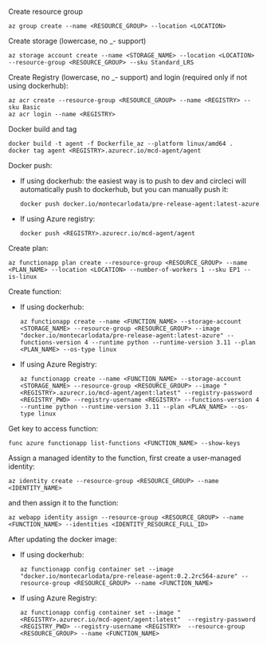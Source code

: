 Create resource group
```shell
az group create --name <RESOURCE_GROUP> --location <LOCATION>
```

Create storage (lowercase, no _- support)
```shell
az storage account create --name <STORAGE_NAME> --location <LOCATION> --resource-group <RESOURCE_GROUP> --sku Standard_LRS
```

Create Registry (lowercase, no _- support) and login (required only if not using dockerhub):
```shell
az acr create --resource-group <RESOURCE_GROUP> --name <REGISTRY> --sku Basic
az acr login --name <REGISTRY>
```

Docker build and tag
```shell
docker build -t agent -f Dockerfile_az --platform linux/amd64 .
docker tag agent <REGISTRY>.azurecr.io/mcd-agent/agent
```

Docker push:
- If using dockerhub: the easiest way is to push to dev and circleci will automatically push to dockerhub, but you can manually push it:
  ```shell
  docker push docker.io/montecarlodata/pre-release-agent:latest-azure
  ```
- If using Azure registry:
  ```shell
  docker push <REGISTRY>.azurecr.io/mcd-agent/agent
  ```

Create plan:
```shell
az functionapp plan create --resource-group <RESOURCE_GROUP> --name <PLAN_NAME> --location <LOCATION> --number-of-workers 1 --sku EP1 --is-linux
```

Create function:
- If using dockerhub:
  ```shell
  az functionapp create --name <FUNCTION_NAME> --storage-account <STORAGE_NAME> --resource-group <RESOURCE_GROUP> --image "docker.io/montecarlodata/pre-release-agent:latest-azure" --functions-version 4 --runtime python --runtime-version 3.11 --plan <PLAN_NAME> --os-type linux
  ```
- If using Azure Registry:
  ```shell
  az functionapp create --name <FUNCTION_NAME> --storage-account <STORAGE_NAME> --resource-group <RESOURCE_GROUP> --image "<REGISTRY>.azurecr.io/mcd-agent/agent:latest" --registry-password <REGISTRY_PWD> --registry-username <REGISTRY> --functions-version 4 --runtime python --runtime-version 3.11 --plan <PLAN_NAME> --os-type linux
  ```

Get key to access function:
```shell
func azure functionapp list-functions <FUNCTION_NAME> --show-keys
```

Assign a managed identity to the function, first create a user-managed identity:
```shell
az identity create --resource-group <RESOURCE_GROUP> --name <IDENTITY_NAME> 
```
and then assign it to the function:
```shell
az webapp identity assign --resource-group <RESOURCE_GROUP> --name <FUNCTION_NAME> --identities <IDENTITY_RESOURCE_FULL_ID>
```

After updating the docker image:
- If using dockerhub:
  ```shell
  az functionapp config container set --image "docker.io/montecarlodata/pre-release-agent:0.2.2rc564-azure" --resource-group <RESOURCE_GROUP> --name <FUNCTION_NAME>
  ```
- If using Azure Registry:
  ```shell
  az functionapp config container set --image "<REGISTRY>.azurecr.io/mcd-agent/agent:latest"  --registry-password <REGISTRY_PWD> --registry-username <REGISTRY>  --resource-group <RESOURCE_GROUP> --name <FUNCTION_NAME>
  ```
